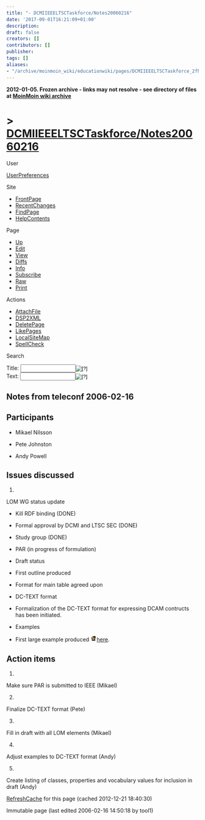 ```yaml
---
title: "- DCMIIEEELTSCTaskforce/Notes20060216"
date: '2017-09-01T16:21:09+01:00'
description: 
draft: false
creators: []
contributors: []
publisher: 
tags: []
aliases:
- "/archive/moinmoin_wiki/educationwiki/pages/DCMIIEEELTSCTaskforce_2fNotes20060216.html"
---
```


**2012-01-05. Frozen archive - links may not resolve - see directory of files at [MoinMoin wiki archive](/moinmoin-wiki-archive/)**

# > [DCMIIEEELTSCTaskforce/Notes20060216](http://dublincore.org/educationwiki/DCMIIEEELTSCTaskforce_2fNotes20060216?action=fullsearch&value=%2FNotes20060216&literal=1&case=1&context=40 "Click here to do a full-text search for this title")

User

 [UserPreferences](http://dublincore.org/educationwiki/UserPreferences)
  

Site

- [FrontPage](http://dublincore.org/educationwiki/FrontPage)
- [RecentChanges](http://dublincore.org/educationwiki/RecentChanges)
- [FindPage](http://dublincore.org/educationwiki/FindPage)
- [HelpContents](http://dublincore.org/educationwiki/HelpContents)

Page

- [Up](http://dublincore.org/educationwiki/DCMIIEEELTSCTaskforce "Up")
- [Edit](http://dublincore.org/educationwiki/DCMIIEEELTSCTaskforce_2fNotes20060216?action=edit "Edit")
- [View](http://dublincore.org/educationwiki/DCMIIEEELTSCTaskforce_2fNotes20060216 "View")
- [Diffs](http://dublincore.org/educationwiki/DCMIIEEELTSCTaskforce_2fNotes20060216?action=diff "Diffs")
- [Info](http://dublincore.org/educationwiki/DCMIIEEELTSCTaskforce_2fNotes20060216?action=info "Info")
- [Subscribe](http://dublincore.org/educationwiki/DCMIIEEELTSCTaskforce_2fNotes20060216?action=subscribe "Subscribe")
- [Raw](http://dublincore.org/educationwiki/DCMIIEEELTSCTaskforce_2fNotes20060216?action=raw "Raw")
- [Print](http://dublincore.org/educationwiki/DCMIIEEELTSCTaskforce_2fNotes20060216?action=print "Print")

Actions

- [AttachFile](http://dublincore.org/educationwiki/DCMIIEEELTSCTaskforce_2fNotes20060216?action=AttachFile)
- [DSP2XML](http://dublincore.org/educationwiki/DCMIIEEELTSCTaskforce_2fNotes20060216?action=DSP2XML)
- [DeletePage](http://dublincore.org/educationwiki/DCMIIEEELTSCTaskforce_2fNotes20060216?action=DeletePage)
- [LikePages](http://dublincore.org/educationwiki/DCMIIEEELTSCTaskforce_2fNotes20060216?action=LikePages)
- [LocalSiteMap](http://dublincore.org/educationwiki/DCMIIEEELTSCTaskforce_2fNotes20060216?action=LocalSiteMap)
- [SpellCheck](http://dublincore.org/educationwiki/DCMIIEEELTSCTaskforce_2fNotes20060216?action=SpellCheck)

Search

<form method="POST" action="/educationwiki/DCMIIEEELTSCTaskforce_2fNotes20060216">
<p>
<input name="action" value="inlinesearch" type="hidden">
<input name="context" value="40" type="hidden">
Title: <input name="text_title" size="15" maxlength="50" type="text"><input src="DCMIIEEELTSCTaskforce_2fNotes20060216_files/moin-search.png" name="button_title" alt="[?]" type="image"><br>Text: <input name="text_full" size="15" maxlength="50" type="text"><input src="DCMIIEEELTSCTaskforce_2fNotes20060216_files/moin-search.png" name="button_full" alt="[?]" type="image">
</p>
</form>

## Notes from teleconf 2006-02-16

## Participants

- Mikael Nilsson

- Pete Johnston

- Andy Powell

## Issues discussed

1. 

LOM WG status update

- Kill RDF binding (DONE)

- Formal approval by DCMI and LTSC SEC (DONE)

- Study group (DONE)

- PAR (in progress of formulation)

- Draft status

- First outline produced

- Format for main table agreed upon

- DC-TEXT format

- Formalization of the DC-TEXT format for expressing DCAM contructs has been initiated.

- Examples

- First large example produced [<img src="DCMIIEEELTSCTaskforce_2fNotes20060216_files/moin-inter.png" alt="[Self]" height="16" width="16">here](http://dublincore.org/educationwiki/DCMIIEEELTSCTaskforce/Examples "Self").

## Action items

1. 

Make sure PAR is submitted to IEEE (Mikael)

2. 

Finalize DC-TEXT format (Pete)

3. 

Fill in draft with all LOM elements (Mikael)

4. 

Adjust examples to DC-TEXT format (Andy)

5. 

Create listing of classes, properties and vocabulary values for inclusion in draft (Andy)

 [RefreshCache](http://dublincore.org/educationwiki/DCMIIEEELTSCTaskforce_2fNotes20060216?action=refresh&arena=Page.py&key=DCMIIEEELTSCTaskforce_2fNotes20060216.text_html) for this page (cached 2012-12-21 18:40:30)  

Immutable page (last edited 2006-02-16 14:50:18 by tool1)

